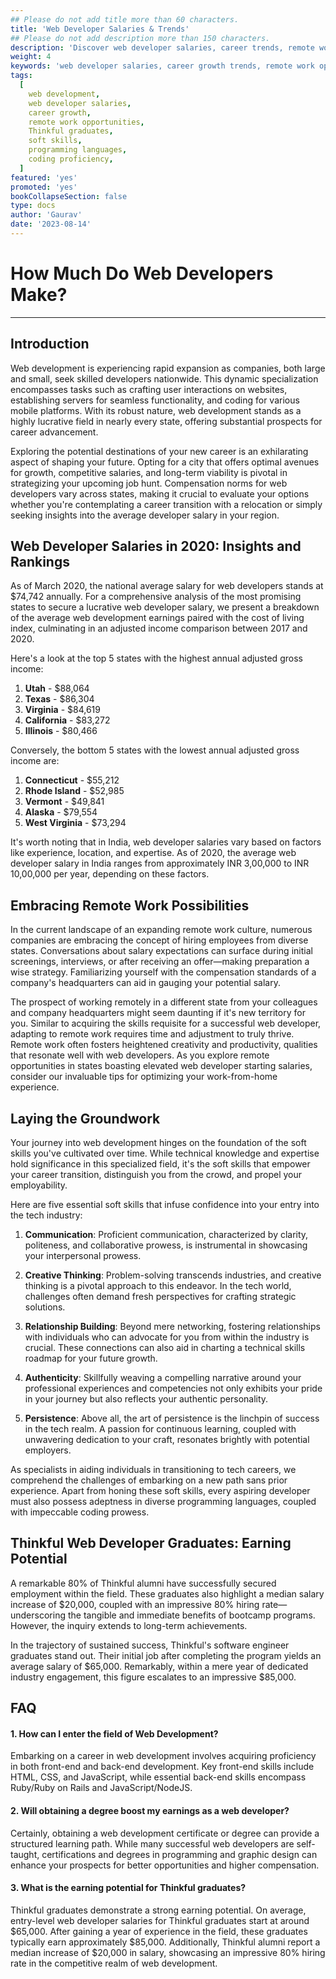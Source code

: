 ```yaml
---
## Please do not add title more than 60 characters.
title: 'Web Developer Salaries & Trends'
## Please do not add description more than 150 characters.
description: 'Discover web developer salaries, career trends, remote work insights, and valuable soft skills for success. Insights from Thinkful graduates.'
weight: 4
keywords: 'web developer salaries, career growth trends, remote work opportunities, Thinkful graduates, soft skills for developers, web development industry, coding proficiency, programming languages'
tags:
  [
    web development,
    web developer salaries,
    career growth,
    remote work opportunities,
    Thinkful graduates,
    soft skills,
    programming languages,
    coding proficiency,
  ]
featured: 'yes'
promoted: 'yes'
bookCollapseSection: false
type: docs
author: 'Gaurav'
date: '2023-08-14'
---
```


# How Much Do Web Developers Make?

---

## Introduction

Web development is experiencing rapid expansion as companies, both large and small, seek skilled developers nationwide. This dynamic specialization encompasses tasks such as crafting user interactions on websites, establishing servers for seamless functionality, and coding for various mobile platforms. With its robust nature, web development stands as a highly lucrative field in nearly every state, offering substantial prospects for career advancement.

Exploring the potential destinations of your new career is an exhilarating aspect of shaping your future. Opting for a city that offers optimal avenues for growth, competitive salaries, and long-term viability is pivotal in strategizing your upcoming job hunt. Compensation norms for web developers vary across states, making it crucial to evaluate your options whether you're contemplating a career transition with a relocation or simply seeking insights into the average developer salary in your region.

## **Web Developer Salaries in 2020: Insights and Rankings**

As of March 2020, the national average salary for web developers stands at $74,742 annually. For a comprehensive analysis of the most promising states to secure a lucrative web developer salary, we present a breakdown of the average web development earnings paired with the cost of living index, culminating in an adjusted income comparison between 2017 and 2020.

Here's a look at the top 5 states with the highest annual adjusted gross income:

1. **Utah** - $88,064
2. **Texas** - $86,304
3. **Virginia** - $84,619
4. **California** - $83,272
5. **Illinois** - $80,466

Conversely, the bottom 5 states with the lowest annual adjusted gross income are:

1. **Connecticut** - $55,212
2. **Rhode Island** - $52,985
3. **Vermont** - $49,841
4. **Alaska** - $79,554
5. **West Virginia** - $73,294

It's worth noting that in India, web developer salaries vary based on factors like experience, location, and expertise. As of 2020, the average web developer salary in India ranges from approximately INR 3,00,000 to INR 10,00,000 per year, depending on these factors.

## Embracing Remote Work Possibilities

In the current landscape of an expanding remote work culture, numerous companies are embracing the concept of hiring employees from diverse states. Conversations about salary expectations can surface during initial screenings, interviews, or after receiving an offer—making preparation a wise strategy. Familiarizing yourself with the compensation standards of a company's headquarters can aid in gauging your potential salary.

The prospect of working remotely in a different state from your colleagues and company headquarters might seem daunting if it's new territory for you. Similar to acquiring the skills requisite for a successful web developer, adapting to remote work requires time and adjustment to truly thrive. Remote work often fosters heightened creativity and productivity, qualities that resonate well with web developers. As you explore remote opportunities in states boasting elevated web developer starting salaries, consider our invaluable tips for optimizing your work-from-home experience.

## Laying the Groundwork

Your journey into web development hinges on the foundation of the soft skills you've cultivated over time. While technical knowledge and expertise hold significance in this specialized field, it's the soft skills that empower your career transition, distinguish you from the crowd, and propel your employability.

Here are five essential soft skills that infuse confidence into your entry into the tech industry:

1. **Communication**: Proficient communication, characterized by clarity, politeness, and collaborative prowess, is instrumental in showcasing your interpersonal prowess.

2. **Creative Thinking**: Problem-solving transcends industries, and creative thinking is a pivotal approach to this endeavor. In the tech world, challenges often demand fresh perspectives for crafting strategic solutions.

3. **Relationship Building**: Beyond mere networking, fostering relationships with individuals who can advocate for you from within the industry is crucial. These connections can also aid in charting a technical skills roadmap for your future growth.

4. **Authenticity**: Skillfully weaving a compelling narrative around your professional experiences and competencies not only exhibits your pride in your journey but also reflects your authentic personality.

5. **Persistence**: Above all, the art of persistence is the linchpin of success in the tech realm. A passion for continuous learning, coupled with unwavering dedication to your craft, resonates brightly with potential employers.

As specialists in aiding individuals in transitioning to tech careers, we comprehend the challenges of embarking on a new path sans prior experience. Apart from honing these soft skills, every aspiring developer must also possess adeptness in diverse programming languages, coupled with impeccable coding prowess.

## Thinkful Web Developer Graduates: Earning Potential

A remarkable 80% of Thinkful alumni have successfully secured employment within the field. These graduates also highlight a median salary increase of $20,000, coupled with an impressive 80% hiring rate—underscoring the tangible and immediate benefits of bootcamp programs. However, the inquiry extends to long-term achievements.

In the trajectory of sustained success, Thinkful's software engineer graduates stand out. Their initial job after completing the program yields an average salary of $65,000. Remarkably, within a mere year of dedicated industry engagement, this figure escalates to an impressive $85,000.

## FAQ

#### 1. How can I enter the field of Web Development?

Embarking on a career in web development involves acquiring proficiency in both front-end and back-end development. Key front-end skills include HTML, CSS, and JavaScript, while essential back-end skills encompass Ruby/Ruby on Rails and JavaScript/NodeJS.

#### 2. Will obtaining a degree boost my earnings as a web developer?

Certainly, obtaining a web development certificate or degree can provide a structured learning path. While many successful web developers are self-taught, certifications and degrees in programming and graphic design can enhance your prospects for better opportunities and higher compensation.

#### 3. What is the earning potential for Thinkful graduates?

Thinkful graduates demonstrate a strong earning potential. On average, entry-level web developer salaries for Thinkful graduates start at around $65,000. After gaining a year of experience in the field, these graduates typically earn approximately $85,000. Additionally, Thinkful alumni report a median increase of $20,000 in salary, showcasing an impressive 80% hiring rate in the competitive realm of web development.
